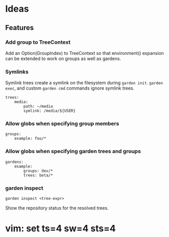 # Ideas


## Features


### Add group to TreeContext

Add an Option(GroupIndex) to TreeContext so that environment()
expansion can be extended to work on groups as well as gardens.


### Symlinks

Symlink trees create a symlink on the filesystem during `garden init`.
`garden exec`, and custom `garden cmd` commands ignore symlink trees.

    trees:
        media:
            path: ~/media
            symlink: /media/${USER}


### Allow globs when specifying group members

    groups:
        example: foo/*


### Allow globs when specifying garden trees and groups

    gardens:
        example:
            groups: dev/*
            trees: beta/*


### garden inspect

    garden inspect <tree-expr>

Show the repository status for the resolved trees.


# vim: set ts=4 sw=4 sts=4
